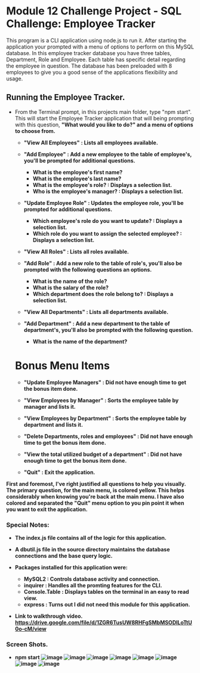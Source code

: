 # Module 12 Challenge Project - SQL Challenge: Employee Tracker
This program is a CLI application using node.js to run it. After starting the application your prompted with a menu of options to perform on this MySQL database. In this employee tracker database you have three tables, Department, Role and Employee. Each table has specific detail regarding the employee in question. The database has been preloaded with 8 employees to give you a good sense of the applications flexibility and usage.


## Running the Employee Tracker.
* From the Terminal prompt, in this projects main folder, type "npm start". This will start the Employee Tracker application that will being prompting with this question, <b>"What would you like to do?"<b> and a menu of options to choose from.
    - "View All Employees" : Lists all employees available.

    - "Add Employee" : Add a new employee to the table of employee's, you'll be prompted for additional questions.
        - What is the employee's first name?
        - What is the employee's last name?
        - What is the employee's role? : Displays a selection list.
        - Who is the employee's manager? : Displays a selection list.

    - "Update Employee Role" : Updates the employee role, you'll be prompted for additional questions.
        - Which employee's role do you want to update? : Displays a selection list.
        - Which role do you want to assign the selected employee? : Displays a selection list.

    - "View All Roles" : Lists all roles available.

    - "Add Role" : Add a new role to the table of role's, you'll also be prompted with the following questions an options.
        - What is the name of the role?
        - What is the salary of the role?
        - Which department does the role belong to? : Displays a selection list.

    - "View All Departments" : Lists all departments available.

    - "Add Department" : Add a new department to the table of department's, you'll also be prompted with the following question.
        - What is the name of the department?


    # Bonus Menu Items 
    - "Update Employee Managers" : Did not have enough time to get the bonus item done.

    - "View Employees by Manager" : Sorts the employee table by manager and lists it.

    - "View Employees by Department" : Sorts the employee table by department and lists it.

    - "Delete Departments, roles and employees" : Did not have enough time to get the bonus item done.

    - "View the total utilized budget of a department" : Did not have enough time to get the bonus item done.

    - "Quit" : Exit the application.


First and foremost, I've right justified all questions to help you visually. The primary question, for the main menu, is colored yellow. This helps considerably when knowing you're back at the main menu. I have also colored and separated the "Quit" menu option to you pin point it when you want to exit the application.


### Special Notes:
* The index.js file contains all of the logic for this application.

* A dbutil.js file in the source directory maintains the database connections and the base query logic.

* Packages installed for this application were:
    - MySQL2 : Controls database activity and connection.
    - inquirer : Handles all the promting features for the CLI.
    - Console.Table : Displays tables on the terminal in an easy to read view.
    - express : Turns out I did not need this module for this application.

* Link to walkthrough video.
https://drive.google.com/file/d/1ZGR6TusUW8RHFgSMbMSODlLoTtU0o-cM/view


### Screen Shots.
* npm start
![image](https://user-images.githubusercontent.com/108200823/193872288-cc239efb-91a7-4810-bf56-f9a8e0ecf908.png)
![image](https://user-images.githubusercontent.com/108200823/193872411-c742ab72-eb6a-4a0c-b969-97378a37fa64.png)
![image](https://user-images.githubusercontent.com/108200823/193872466-9be02d37-697f-4f6a-8159-d56349ddf6ad.png)
![image](https://user-images.githubusercontent.com/108200823/193872538-2983828f-0c1a-43bf-9454-2be3d4f84dd4.png)
![image](https://user-images.githubusercontent.com/108200823/193872629-a3905162-bbfd-4da6-885e-6ea1dd2989b7.png)
![image](https://user-images.githubusercontent.com/108200823/193872673-3c0f7e52-aadf-4f99-8c33-24cbbd3759fa.png)
![image](https://user-images.githubusercontent.com/108200823/193872719-c0223ac3-3f7f-47a0-9677-685fde580c57.png)
![image](https://user-images.githubusercontent.com/108200823/193872800-bd0649b6-e5f9-4af9-a5b9-21b640823ca0.png)
